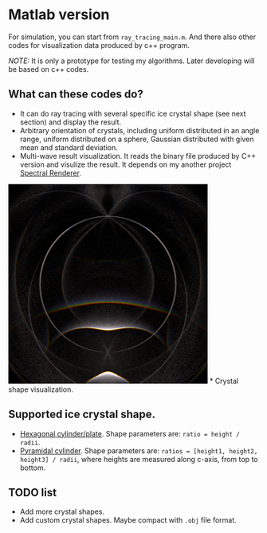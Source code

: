 # Matlab version

For simulation, you can start from `ray_tracing_main.m`. And there also
other codes for visualization data produced by c++ program.

*NOTE:* It is only a prototype for testing my algorithms. Later developing will be based on c++ codes.

## What can these codes do?

* It can do ray tracing with several specific ice crystal shape (see next section) and display the result.
* Arbitrary orientation of crystals, including uniform distributed in an angle range, uniform distributed on a sphere,
  Gaussian distributed with given mean and standard deviation.
* Multi-wave result visualization. It reads the binary file produced by C++ version and visulize the result. 
  It depends on my another project [Spectral Renderer](https://github.com/LoveDaisy/spec_render).
<img src="figs/sim_screenshot.png" width="400">
* Crystal shape visualization.

## Supported ice crystal shape.

* [Hexagonal cylinder/plate](https://www.atoptics.co.uk/halo/platcol.htm). 
  Shape parameters are: `ratio = height / radii`.
* [Pyramidal cylinder](https://www.atoptics.co.uk/halo/crystpyr.htm). 
  Shape parameters are: `ratios = [height1, height2, height3] / radii`, 
  where heights are measured along c-axis, from top to bottom.

## TODO list

* Add more crystal shapes.
* Add custom crystal shapes. Maybe compact with `.obj` file format.